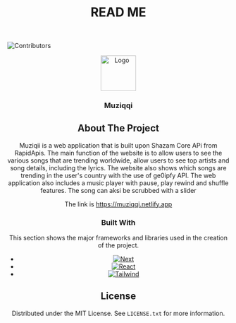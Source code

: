 <h1 align="center">READ ME</h1>

<br />

![Contributors][contributors-shield]

<div align="center">
  <a href="https://github.com/BrianBravoski/Muziqqi">
    <img src="src/assets/favicon.ico" alt="Logo" width="80" height="80">
  </a>

<h3 align="center">Muziqqi</h3>


<!-- ABOUT THE PROJECT -->
## About The Project

<!-- [![Product Name Screen Shot][product-screenshot]](https://example.com) -->

Muziqii is a web application that is built upon Shazam Core APi  from RapidApis. The main function of the website is to allow users to see the various songs that are trending worldwide, allow users to see top artists and song details, including the lyrics.
The website also shows which songs are trending in the user's country with the use of ge0ipfy API.
The web application also includes a music player with pause, play rewind and shuffle features. The song can aksi be scrubbed with a slider

The link is https://muziqqi.netlify.app
 
### Built With

This section shows the major frameworks and libraries used in the creation of the project.

* [![Next][next.js]][next-url]
* [![React][React.js]][React-url]
* [![Tailwind][Tailwind.css]][Tailwind-url]
<!-- LICENSE -->
## License

Distributed under the MIT License. See `LICENSE.txt` for more information.


<!--markdown Links-->
[contributors-shield]: https://img.shields.io/github/contributors/BrianBravoski/gym_web.svg?style=for-the-badge
<!-- [product-screenshot]: src/assets/images/Chuma-Gym.png -->
[next.js]: https://img.shields.io/badge/next.js-000000?style=for-the-badge&logo=nextdotjs&logoColor=white
[next-url]: https://nextjs.org/
[React.js]: https://img.shields.io/badge/React-20232A?style=for-the-badge&logo=react&logoColor=61DAFB
[React-url]: https://reactjs.org/
[Tailwind.css]: https://img.shields.io/badge/Tailwind-20232A?style=for-the-badge&logo=tailwindcss&logoColor=61DAFB
[Tailwind-url]: https://tailwindcss.com